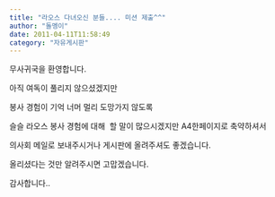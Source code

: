 ```yaml
---
title: "라오스 다녀오신 분들.... 미션 제출^^"
author: "돌멩이"
date: 2011-04-11T11:58:49
category: "자유게시판"
---
```


무사귀국을 환영합니다.

아직 여독이 풀리지 않으셨겠지만

봉사 경험이 기억 너머 멀리 도망가지 않도록

슬슬 라오스 봉사 경험에 대해  할 말이 많으시겠지만 A4한페이지로 축약하셔서

의사회 메일로 보내주시거나 게시판에 올려주셔도 좋겠습니다.

올리셨다는 것만 알려주시면 고맙겠습니다.

감사합니다..
